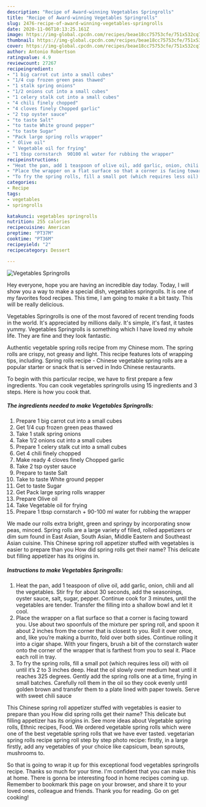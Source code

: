 ```yaml
---
description: "Recipe of Award-winning Vegetables Springrolls"
title: "Recipe of Award-winning Vegetables Springrolls"
slug: 2476-recipe-of-award-winning-vegetables-springrolls
date: 2020-11-06T10:13:25.161Z
image: https://img-global.cpcdn.com/recipes/beae18cc75753cfe/751x532cq70/vegetables-springrolls-recipe-main-photo.jpg
thumbnail: https://img-global.cpcdn.com/recipes/beae18cc75753cfe/751x532cq70/vegetables-springrolls-recipe-main-photo.jpg
cover: https://img-global.cpcdn.com/recipes/beae18cc75753cfe/751x532cq70/vegetables-springrolls-recipe-main-photo.jpg
author: Antonio Robertson
ratingvalue: 4.9
reviewcount: 27267
recipeingredient:
- "1 big carrot cut into a small cubes"
- "1/4 cup frozen green peas thawed"
- "1 stalk spring onions"
- "1/2 onions cut into a small cubes"
- "1 celery stalk cut into a small cubes"
- "4 chili finely chopped"
- "4 cloves finely Chopped garlic"
- "2 tsp oyster sauce"
- "to taste Salt"
- "to taste White ground pepper"
- "to taste Sugar"
- "Pack large spring rolls wrapper"
- " Olive oil"
- " Vegetable oil for frying"
- "1 tbsp cornstarch  90100 ml water for rubbing the wrapper"
recipeinstructions:
- "Heat the pan, add 1 teaspoon of olive oil, add garlic, onion, chili and all the vegetables. Stir fry for about 30 seconds, add the seasonings, oyster sauce, salt, sugar, pepper. Continue cook for 3 minutes, until the vegetables are tender. Transfer the filling into a shallow bowl and let it cool."
- "Place the wrapper on a flat surface so that a corner is facing toward you. Use about two spoonfuls of the mixture per spring roll, and spoon it about 2 inches from the corner that is closest to you. Roll it over once, and, like you’re making a burrito, fold over both sides. Continue rolling it into a cigar shape. With your fingers, brush a bit of the cornstarch water onto the corner of the wrapper that is farthest from you to seal it. Place each roll in tray."
- "To fry the spring rolls, fill a small pot (which requires less oil) with oil until it’s 2 to 3 inches deep. Heat the oil slowly over medium heat until it reaches 325 degrees. Gently add the spring rolls one at a time, frying in small batches. Carefully roll them in the oil so they cook evenly until golden brown and transfer them to a plate lined with paper towels. Serve with sweet chili sauce"
categories:
- Recipe
tags:
- vegetables
- springrolls

katakunci: vegetables springrolls 
nutrition: 255 calories
recipecuisine: American
preptime: "PT37M"
cooktime: "PT36M"
recipeyield: "2"
recipecategory: Dessert

---
```



![Vegetables Springrolls](https://img-global.cpcdn.com/recipes/beae18cc75753cfe/751x532cq70/vegetables-springrolls-recipe-main-photo.jpg)

Hey everyone, hope you are having an incredible day today. Today, I will show you a way to make a special dish, vegetables springrolls. It is one of my favorites food recipes. This time, I am going to make it a bit tasty. This will be really delicious.

Vegetables Springrolls is one of the most favored of recent trending foods in the world. It's appreciated by millions daily. It's simple, it's fast, it tastes yummy. Vegetables Springrolls is something which I have loved my whole life. They are fine and they look fantastic.

Authentic vegetable spring rolls recipe from my Chinese mom. The spring rolls are crispy, not greasy and light. This recipe features lots of wrapping tips, including. Spring rolls recipe - Chinese vegetable spring rolls are a popular starter or snack that is served in Indo Chinese restaurants.


To begin with this particular recipe, we have to first prepare a few ingredients. You can cook vegetables springrolls using 15 ingredients and 3 steps. Here is how you cook that.

<!--inarticleads1-->

##### The ingredients needed to make Vegetables Springrolls:

1. Prepare 1 big carrot cut into a small cubes
1. Get 1/4 cup frozen green peas thawed
1. Take 1 stalk spring onions
1. Take 1/2 onions cut into a small cubes
1. Prepare 1 celery stalk cut into a small cubes
1. Get 4 chili finely chopped
1. Make ready 4 cloves finely Chopped garlic
1. Take 2 tsp oyster sauce
1. Prepare to taste Salt
1. Take to taste White ground pepper
1. Get to taste Sugar
1. Get Pack large spring rolls wrapper
1. Prepare  Olive oil
1. Take  Vegetable oil for frying
1. Prepare 1 tbsp cornstarch + 90-100 ml water for rubbing the wrapper


We made our rolls extra bright, green and springy by incorporating snow peas, minced. Spring rolls are a large variety of filled, rolled appetizers or dim sum found in East Asian, South Asian, Middle Eastern and Southeast Asian cuisine. This Chinese spring roll appetizer stuffed with vegetables is easier to prepare than you How did spring rolls get their name? This delicate but filling appetizer has its origins in. 

<!--inarticleads2-->

##### Instructions to make Vegetables Springrolls:

1. Heat the pan, add 1 teaspoon of olive oil, add garlic, onion, chili and all the vegetables. Stir fry for about 30 seconds, add the seasonings, oyster sauce, salt, sugar, pepper. Continue cook for 3 minutes, until the vegetables are tender. Transfer the filling into a shallow bowl and let it cool.
1. Place the wrapper on a flat surface so that a corner is facing toward you. Use about two spoonfuls of the mixture per spring roll, and spoon it about 2 inches from the corner that is closest to you. Roll it over once, and, like you’re making a burrito, fold over both sides. Continue rolling it into a cigar shape. With your fingers, brush a bit of the cornstarch water onto the corner of the wrapper that is farthest from you to seal it. Place each roll in tray.
1. To fry the spring rolls, fill a small pot (which requires less oil) with oil until it’s 2 to 3 inches deep. Heat the oil slowly over medium heat until it reaches 325 degrees. Gently add the spring rolls one at a time, frying in small batches. Carefully roll them in the oil so they cook evenly until golden brown and transfer them to a plate lined with paper towels. Serve with sweet chili sauce


This Chinese spring roll appetizer stuffed with vegetables is easier to prepare than you How did spring rolls get their name? This delicate but filling appetizer has its origins in. See more ideas about Vegetable spring rolls, Ethnic recipes, Food. We ordered vegetable spring rolls which were one of the best vegetable spring rolls that we have ever tasted. vegetarian spring rolls recipe spring roll step by step photo recipe: firstly, in a large firstly, add any vegetables of your choice like capsicum, bean sprouts, mushrooms to. 

So that is going to wrap it up for this exceptional food vegetables springrolls recipe. Thanks so much for your time. I'm confident that you can make this at home. There is gonna be interesting food in home recipes coming up. Remember to bookmark this page on your browser, and share it to your loved ones, colleague and friends. Thank you for reading. Go on get cooking!
